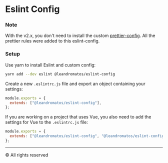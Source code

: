 # Eslint Config

### Note

With the v2.x, you don't need to install the custom [prettier-config](https://github.com/leandromatos/prettier-config). All the prettier rules were added to this eslint-config.

### Setup

Use yarn to install Eslint and custom config:

```sh
yarn add --dev eslint @leandromatos/eslint-config
```

Create a new `.eslintrc.js` file and export an object containing your settings:

```js
module.exports = {
  extends: ["@leandromatos/eslint-config"],
};
```

If you are working on a project that uses Vue, you also need to add the settings for Vue to the `.eslintrc.js` file:

```js
module.exports = {
  extends: ["@leandromatos/eslint-config", "@leandromatos/eslint-config/vue"],
};
```

---

&copy; All rights reserved
